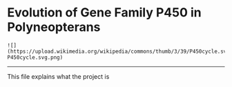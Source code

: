 # **Evolution of Gene Family P450 in Polyneopterans**

```
![](https://upload.wikimedia.org/wikipedia/commons/thumb/3/39/P450cycle.svg/750px-P450cycle.svg.png)
```

---
This file explains what the project is
